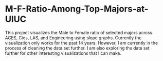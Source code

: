 # M-F-Ratio-Among-Top-Majors-at-UIUC
This project visualizes the Male to Female ratio of selected majors across ACES, Gies, LAS, and Engineering using slope graphs. Currently the visualization only works for the past 14 years. However, I am currently in the process of cleaning the data set further. I am also exploring the data set further for other interesting visualizations that I can make. 
